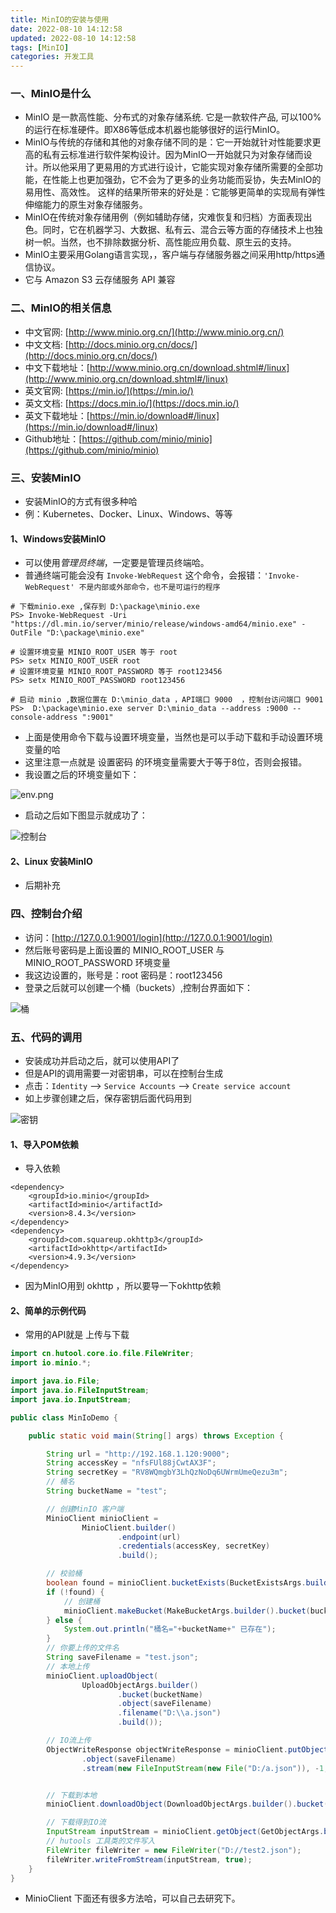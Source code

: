 ```yaml
---
title: MinIO的安装与使用
date: 2022-08-10 14:12:58
updated: 2022-08-10 14:12:58
tags: [MinIO]
categories: 开发工具
---
```


### 一、MinIO是什么
- MinIO 是一款高性能、分布式的对象存储系统. 它是一款软件产品, 可以100%的运行在标准硬件。即X86等低成本机器也能够很好的运行MinIO。
- MinIO与传统的存储和其他的对象存储不同的是：它一开始就针对性能要求更高的私有云标准进行软件架构设计。因为MinIO一开始就只为对象存储而设计。所以他采用了更易用的方式进行设计，它能实现对象存储所需要的全部功能，在性能上也更加强劲，它不会为了更多的业务功能而妥协，失去MinIO的易用性、高效性。 这样的结果所带来的好处是：它能够更简单的实现局有弹性伸缩能力的原生对象存储服务。
- MinIO在传统对象存储用例（例如辅助存储，灾难恢复和归档）方面表现出色。同时，它在机器学习、大数据、私有云、混合云等方面的存储技术上也独树一帜。当然，也不排除数据分析、高性能应用负载、原生云的支持。
- MinIO主要采用Golang语言实现，，客户端与存储服务器之间采用http/https通信协议。
- 它与 Amazon S3 云存储服务 API 兼容

### 二、MinIO的相关信息
- 中文官网: [http://www.minio.org.cn/](http://www.minio.org.cn/)
- 中文文档: [http://docs.minio.org.cn/docs/](http://docs.minio.org.cn/docs/)
- 中文下载地址：[http://www.minio.org.cn/download.shtml#/linux](http://www.minio.org.cn/download.shtml#/linux)
- 英文官网: [https://min.io/](https://min.io/)
- 英文文档: [https://docs.min.io/](https://docs.min.io/)
- 英文下载地址：[https://min.io/download#/linux](https://min.io/download#/linux)
- Github地址：[https://github.com/minio/minio](https://github.com/minio/minio)

### 三、安装MinIO
- 安装MinIO的方式有很多种哈
- 例：Kubernetes、Docker、Linux、Windows、等等

#### 1、Windows安装MinIO
- 可以使用*管理员终端*，一定要是管理员终端哈。
- 普通终端可能会没有 `Invoke-WebRequest` 这个命令，会报错：`'Invoke-WebRequest' 不是内部或外部命令，也不是可运行的程序`

```shell
# 下载minio.exe ,保存到 D:\package\minio.exe
PS> Invoke-WebRequest -Uri "https://dl.min.io/server/minio/release/windows-amd64/minio.exe" -OutFile "D:\package\minio.exe"

# 设置环境变量 MINIO_ROOT_USER 等于 root
PS> setx MINIO_ROOT_USER root
# 设置环境变量 MINIO_ROOT_PASSWORD 等于 root123456
PS> setx MINIO_ROOT_PASSWORD root123456

# 启动 minio ,数据位置在 D:\minio_data ，API端口 9000  ，控制台访问端口 9001
PS>  D:\package\minio.exe server D:\minio_data --address :9000 --console-address ":9001"
```

- 上面是使用命令下载与设置环境变量，当然也是可以手动下载和手动设置环境变量的哈
- 这里注意一点就是  设置密码 的环境变量需要大于等于8位，否则会报错。
- 我设置之后的环境变量如下：


![env.png](env.png)

- 启动之后如下图显示就成功了：


![控制台](console.png)


#### 2、Linux 安装MinIO
- 后期补充



### 四、控制台介绍
- 访问：[http://127.0.0.1:9001/login](http://127.0.0.1:9001/login)
- 然后账号密码是上面设置的 MINIO_ROOT_USER 与 MINIO_ROOT_PASSWORD 环境变量
- 我这边设置的，账号是：root 	密码是：root123456
- 登录之后就可以创建一个桶（buckets）,控制台界面如下：


![桶](bucket.png)



### 五、代码的调用
- 安装成功并启动之后，就可以使用API了
- 但是API的调用需要一对密钥串，可以在控制台生成
- 点击：`Identity`  --> `Service Accounts` -->  `Create service account` 
- 如上步骤创建之后，保存密钥后面代码用到


![密钥](key.png)


#### 1、导入POM依赖
- 导入依赖

```
<dependency>
    <groupId>io.minio</groupId>
    <artifactId>minio</artifactId>
    <version>8.4.3</version>
</dependency>
<dependency>
    <groupId>com.squareup.okhttp3</groupId>
    <artifactId>okhttp</artifactId>
    <version>4.9.3</version>
</dependency>
```
- 因为MinIO用到 okhttp ，所以要导一下okhttp依赖


#### 2、简单的示例代码
- 常用的API就是 上传与下载

```java
import cn.hutool.core.io.file.FileWriter;
import io.minio.*;

import java.io.File;
import java.io.FileInputStream;
import java.io.InputStream;

public class MinIoDemo {

    public static void main(String[] args) throws Exception {

        String url = "http://192.168.1.120:9000";
        String accessKey = "nfsFUl88jCwtAX3F";
        String secretKey = "RV8WQmgbY3LhQzNoDq6UWrmUmeQezu3m";
        // 桶名
        String bucketName = "test";

        // 创建MinIO 客户端
        MinioClient minioClient =
                MinioClient.builder()
                        .endpoint(url)
                        .credentials(accessKey, secretKey)
                        .build();

        // 校验桶
        boolean found = minioClient.bucketExists(BucketExistsArgs.builder().bucket(bucketName).build());
        if (!found) {
            // 创建桶
            minioClient.makeBucket(MakeBucketArgs.builder().bucket(bucketName).build());
        } else {
            System.out.println("桶名="+bucketName+" 已存在");
        }
        // 你要上传的文件名
        String saveFilename = "test.json";
        // 本地上传
        minioClient.uploadObject(
                UploadObjectArgs.builder()
                        .bucket(bucketName)
                        .object(saveFilename)
                        .filename("D:\\a.json")
                        .build());

        // IO流上传
        ObjectWriteResponse objectWriteResponse = minioClient.putObject(PutObjectArgs.builder().bucket(bucketName)
                .object(saveFilename)
                .stream(new FileInputStream(new File("D:/a.json")), -1, 5242880).build());


        // 下载到本地
        minioClient.downloadObject(DownloadObjectArgs.builder().bucket(bucketName).object(saveFilename).filename("D:/test/abc1.json").build());

        // 下载得到IO流
        InputStream inputStream = minioClient.getObject(GetObjectArgs.builder().bucket(bucketName).object(saveFilename).build());
        // hutools 工具类的文件写入
        FileWriter fileWriter = new FileWriter("D://test2.json");
        fileWriter.writeFromStream(inputStream, true);
    }
}
```

- MinioClient 下面还有很多方法哈，可以自己去研究下。
